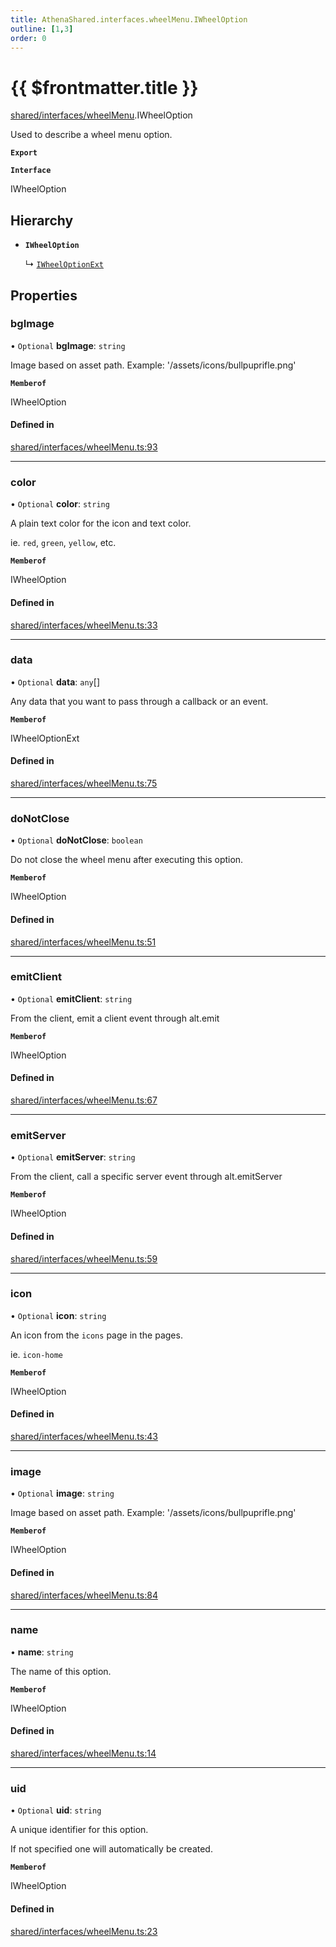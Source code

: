 ```yaml
---
title: AthenaShared.interfaces.wheelMenu.IWheelOption
outline: [1,3]
order: 0
---
```


# {{ $frontmatter.title }}


[shared/interfaces/wheelMenu](../modules/shared_interfaces_wheelMenu.md).IWheelOption

Used to describe a wheel menu option.

**`Export`**

**`Interface`**

IWheelOption

## Hierarchy

- **`IWheelOption`**

  ↳ [`IWheelOptionExt`](shared_interfaces_wheelMenu_IWheelOptionExt.md)

## Properties

### bgImage

• `Optional` **bgImage**: `string`

Image based on asset path.
Example: '/assets/icons/bullpuprifle.png'

**`Memberof`**

IWheelOption

#### Defined in

[shared/interfaces/wheelMenu.ts:93](https://github.com/Stuyk/altv-athena/blob/6013452/src/core/shared/interfaces/wheelMenu.ts#L93)

___

### color

• `Optional` **color**: `string`

A plain text color for the icon and text color.

ie. `red`, `green`, `yellow`, etc.

**`Memberof`**

IWheelOption

#### Defined in

[shared/interfaces/wheelMenu.ts:33](https://github.com/Stuyk/altv-athena/blob/6013452/src/core/shared/interfaces/wheelMenu.ts#L33)

___

### data

• `Optional` **data**: `any`[]

Any data that you want to pass through a callback or an event.

**`Memberof`**

IWheelOptionExt

#### Defined in

[shared/interfaces/wheelMenu.ts:75](https://github.com/Stuyk/altv-athena/blob/6013452/src/core/shared/interfaces/wheelMenu.ts#L75)

___

### doNotClose

• `Optional` **doNotClose**: `boolean`

Do not close the wheel menu after executing this option.

**`Memberof`**

IWheelOption

#### Defined in

[shared/interfaces/wheelMenu.ts:51](https://github.com/Stuyk/altv-athena/blob/6013452/src/core/shared/interfaces/wheelMenu.ts#L51)

___

### emitClient

• `Optional` **emitClient**: `string`

From the client, emit a client event through alt.emit

**`Memberof`**

IWheelOption

#### Defined in

[shared/interfaces/wheelMenu.ts:67](https://github.com/Stuyk/altv-athena/blob/6013452/src/core/shared/interfaces/wheelMenu.ts#L67)

___

### emitServer

• `Optional` **emitServer**: `string`

From the client, call a specific server event through alt.emitServer

**`Memberof`**

IWheelOption

#### Defined in

[shared/interfaces/wheelMenu.ts:59](https://github.com/Stuyk/altv-athena/blob/6013452/src/core/shared/interfaces/wheelMenu.ts#L59)

___

### icon

• `Optional` **icon**: `string`

An icon from the `icons` page in the pages.

ie. `icon-home`

**`Memberof`**

IWheelOption

#### Defined in

[shared/interfaces/wheelMenu.ts:43](https://github.com/Stuyk/altv-athena/blob/6013452/src/core/shared/interfaces/wheelMenu.ts#L43)

___

### image

• `Optional` **image**: `string`

Image based on asset path.
Example: '/assets/icons/bullpuprifle.png'

**`Memberof`**

IWheelOption

#### Defined in

[shared/interfaces/wheelMenu.ts:84](https://github.com/Stuyk/altv-athena/blob/6013452/src/core/shared/interfaces/wheelMenu.ts#L84)

___

### name

• **name**: `string`

The name of this option.

**`Memberof`**

IWheelOption

#### Defined in

[shared/interfaces/wheelMenu.ts:14](https://github.com/Stuyk/altv-athena/blob/6013452/src/core/shared/interfaces/wheelMenu.ts#L14)

___

### uid

• `Optional` **uid**: `string`

A unique identifier for this option.

If not specified one will automatically be created.

**`Memberof`**

IWheelOption

#### Defined in

[shared/interfaces/wheelMenu.ts:23](https://github.com/Stuyk/altv-athena/blob/6013452/src/core/shared/interfaces/wheelMenu.ts#L23)
